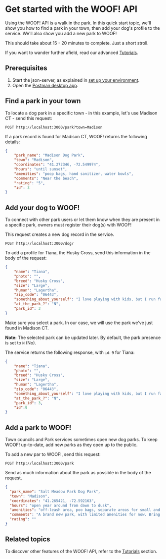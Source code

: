 # Get started with the WOOF! API
Using the WOOF! API is a walk in the park. 
In this quick start topic, we'll show you how to find a park in your town, then add your dog's profile to the service. 
We'll also show you add a new park to WOOF!

This should take about 15 - 20 minutes to complete. Just a short stroll.

If you want to wander further afield, read our advanced [Tutorials](overview.md#tutorials).

## Prerequisites 
 1. Start the json-server, as explained in [set up your environment](initial-setup.md).
 2. Open the [Postman desktop app](https://www.postman.com/downloads/).
    

## Find a park in your town
To locate a dog park in a specific town - in this example, let's use Madison CT - send this request:
```
POST http://localhost:3000/park?town=Madison
```
If  a park record is found for Madison CT, WOOF! returns the following details:
```json
{
    "park_name": "Madison Dog Park",
    "town": "Madison",
    "coordinates": "41.272346, -72.549974",
    "hours": "until sunset",
    "amenities": "poop bags, hand sanitizer, water bowls",
    "comments": "Near the beach",
    "rating": "5",
    "id": 3
}
```

## Add your dog to WOOF!
To connect with other park users or let them know when they are present in a specific park, owners must register their dog(s) with WOOF!

This request creates a new dog record in the service.
```
POST http://localhost:3000/dog/
```
To add a profile for Tiana, the Husky Cross, send this information in the body of the request:
```json
{
    "name": "Tiana",
    "photo": "",
    "breed": "Husky Cross",
    "size": "Large",
    "human": "Lagertha",
    "zip_code": "06443",
    "something_about_yourself": "I love playing with kids, but I run fast. catch me if you can",
    "at_the_park_?": "N",
    "park_id": 3
}
```
Make sure you select a park. In our case, we will use the park we've just found in Madison CT.

**Note:** The selected park can be updated later. By default, the park presence is set to `N` (No).  


The service returns the following response, with `id`: `9` for Tiana:

```json
{
    "name": "Tiana",
    "photo": "",
    "breed": "Husky Cross",
    "size": "Large",
    "human": "Lagertha",
    "zip_code": "06443",
    "something_about_yourself": "I love playing with kids, but I run fast. catch me if you can",
    "at_the_park_?": "N",
    "park_id": 3,
    "id":9
}
```

## Add a park to WOOF!

Town councils and Park services sometimes open new dog parks. To keep WOOF! up-to-date, add new parks as they open up to the public. 

To add a new par to WOOF!, send this request:

```
POST http://localhost:3000/park

```
Send as much information about the park as possible in the body of the request. 

```json
{
  "park_name": "Salt Meadow Park Dog Park",
  "town": "Madison",
  "coordinates": "41.265421, -72.592163",
  "hours": "open year around from dawn to dusk",
  "amenities": "off-leash area, poo bags, separate areas for small and large dogs",
  "comments": "A brand new park, with limited amenities for now. Bring your own water, dog bowl and poop bags. Can get hot. ",
  "rating": ""
}
```
## Related topics
To discover other features of the WOOF! API, refer to the [Tutorials](overview.md#tutorials) section.
